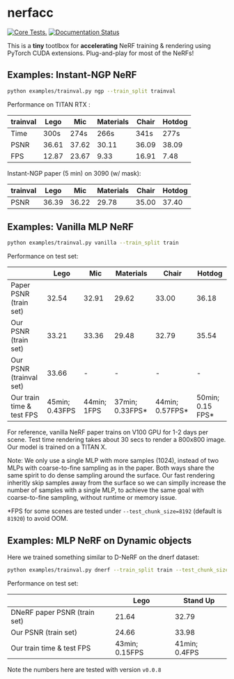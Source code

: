 # nerfacc
[![Core Tests.](https://github.com/KAIR-BAIR/nerfacc/actions/workflows/code_checks.yml/badge.svg)](https://github.com/KAIR-BAIR/nerfacc/actions/workflows/code_checks.yml)
[![Documentation Status](https://readthedocs.com/projects/plenoptix-nerfacc/badge/?version=latest)](https://plenoptix-nerfacc.readthedocs-hosted.com/en/latest/?badge=latest)

This is a **tiny** tootlbox  for **accelerating** NeRF training & rendering using PyTorch CUDA extensions. Plug-and-play for most of the NeRFs!

## Examples: Instant-NGP NeRF

``` bash
python examples/trainval.py ngp --train_split trainval
```

Performance on TITAN RTX :

| trainval | Lego | Mic | Materials | Chair | Hotdog |
| - | - | - | - | - | - |
| Time | 300s  | 274s  | 266s  | 341s  | 277s  |
| PSNR | 36.61 | 37.62 | 30.11 | 36.09 | 38.09 |
| FPS  | 12.87 | 23.67 | 9.33  | 16.91 | 7.48  |

Instant-NGP paper (5 min) on 3090 (w/ mask):

| trainval | Lego | Mic | Materials | Chair | Hotdog |
| - | - | - | - | - | - |
| PSNR | 36.39 | 36.22 | 29.78 | 35.00 | 37.40 |


## Examples: Vanilla MLP NeRF

``` bash
python examples/trainval.py vanilla --train_split train
```

Performance on test set:

|  | Lego | Mic | Materials | Chair | Hotdog |
| - | - | - | - | - | - |
| Paper PSNR (train set) | 32.54 | 32.91 | 29.62 | 33.00 | 36.18 |
| Our PSNR (train set) | 33.21 | 33.36 | 29.48 | 32.79 | 35.54 |
| Our PSNR (trainval set) | 33.66  | - | - | - | - | - |
| Our train time & test FPS | 45min; 0.43FPS | 44min; 1FPS | 37min; 0.33FPS* | 44min; 0.57FPS* | 50min; 0.15 FPS* |

For reference, vanilla NeRF paper trains on V100 GPU for 1-2 days per scene. Test time rendering takes about 30 secs to render a 800x800 image. Our model is trained on a TITAN X.

Note: We only use a single MLP with more samples (1024), instead of two MLPs with coarse-to-fine sampling as in the paper. Both ways share the same spirit to do dense sampling around the surface. Our fast rendering inheritly skip samples away from the surface so we can simplly increase the number of samples with a single MLP, to achieve the same goal with coarse-to-fine sampling, without runtime or memory issue.

*FPS for some scenes are tested under `--test_chunk_size=8192` (default is `81920`) to avoid OOM.


## Examples: MLP NeRF on Dynamic objects

Here we trained something similar to D-NeRF on the dnerf dataset:

``` bash
python examples/trainval.py dnerf --train_split train --test_chunk_size=8192
```

Performance on test set:

|  | Lego | Stand Up |
| - | - | - |
| DNeRF paper PSNR (train set) | 21.64 | 32.79 |
| Our PSNR (train set) | 24.66 | 33.98 |
| Our train time & test FPS | 43min; 0.15FPS | 41min; 0.4FPS |


Note the numbers here are tested with version `v0.0.8`

<!-- 
## Tips:

1. sample rays over all images per iteration (`batch_over_images=True`) is better: `PSNR 33.31 -> 33.75`.
2. make use of scheduler (`MultiStepLR(optimizer, milestones=[20000, 30000], gamma=0.1)`) to adjust learning rate gives: `PSNR 33.75 -> 34.40`.
3. increasing chunk size (`chunk: 8192 -> 81920`) during inference gives speedup: `FPS 4.x -> 6.2`
4. random bkgd color (`color_bkgd_aug="random"`) for the `Lego` scene actually hurts: `PNSR 35.42 -> 34.38`
 -->
